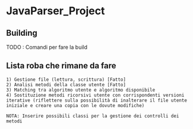 # JavaParser_Project

## Building

TODO : Comandi per fare la build

## Lista roba che rimane da fare
    1) Gestione file (lettura, scrittura) [Fatto]
    2) Analisi metodi della classe utente [Fatto]
    3) Matching tra algoritmo utente e algoritmo disponibile
    4) Sostituzione metodi ricorsivi utente con corrispondenti versioni iterative (riflettere sulla possibilità di inalterare il file utente iniziale e creare una copia con le dovute modifiche)

    NOTA: Inserire possibili classi per la gestione dei controlli dei metodi
